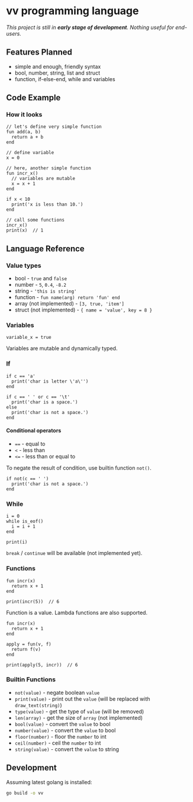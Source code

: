 # vv programming language

_This project is still in __early stage of development__. Nothing useful for end-users._

## Features Planned

 - simple and enough, friendly syntax
 - bool, number, string, list and struct
 - function, if-else-end, while and variables

## Code Example

### How it looks

```vv
// let's define very simple function
fun add(a, b)
  return a + b
end

// define variable
x = 0

// here, another simple function
fun incr_x()
  // variables are mutable
  x = x + 1
end

if x < 10
  print('x is less than 10.')
end

// call some functions
incr_x()
print(x)  // 1
```

<!--

### CSV Parser

Currently, there are some missing features e.g. list and the code below won't run.

```vv
fun is_space(c)
  return c == ' ' or
         c == '\t' or
         c == '\r' or
         c == '\n'
end

fun trim_start(text)
  pos = 0
  while pos < len(text) and is_space(text[pos]) do
    pos = pos + 1
  end
  return slice(text, pos, len(text))
end

fun split(text, sep)
  lines = []
  pos = 0
  start = 0
  while pos < len(text) do
    if slice(text, pos, pos+len(sep)) == sep do
      push(lines, slice(text, start, pos))
      pos = pos + len(sep)
      start = pos
    else
      pos = pos + 1
    end
  end
  return lines
end

fun parse_line(line)
  cols = []
  cells = split(line, ',')
  while 0 < len(cells) do
    push(cols, trim_start(shift(cells)))
  end
  return cols
end

fun parse_csv(text)
  rows = []
  lines = split(text, '\n')
  while 0 < len(lines) do
    push(rows, parse_line(shift(lines)))
  end
  return rows
end

fun print_csv(rows)
  while 0 < len(rows) do
    cols = shift(rows)
    print(join(cols, "\n"))
  end
end

text = read_file("test.csv")
values = parse_csv(text)
print_csv(values)
```

### Shooting

Graphic API and related works are future plans.
It's not currently available and the API may change.

```vv
// sprite module
fun new(name, x, y, w, h, face)
  return {
    name = name,
    x = x,
    y = y,
    w = w,
    h = h,
    face = face,
  }
end

fun move_by(sprite, dx, dy)
  sprite.x = sprite.x + dx
  sprite.y = sprite.y + dy
end

fun _between(min, v, max)
  return min <= v and v < max
end

fun collide_with(sprite, other)
  return (
    _between(other.x, sprite.x, other.x+other.w) or _between(other.x, sprite.x+sprite.w, other.x+other.w)
  ) and (
    _between(other.y, sprite.y, other.y+other.h) or _between(other.y, sprite.y+sprite.h, other.y+other.h)
  )
end

fun draw(sprite)
    set_pos(sprite.x, sprite.y)
    draw_image("{sprite.name}_{sprite.face}.png")
end
```

```
sprite = import("sprite")

player = sprite.new('player', 0, 0, 50, 100 'left')
bullets = []

fun fire()
  push(bullets, sprite.new('bullet', player.x, player.y, 20, 5 player.face))
end

fun update_bullet(i)
  bullet = bullets[i]
  if bullet.face == 'left' do
    sprite.move_by(bullet, -1, 0)
  else
    sprite.move_by(bullet, 1, 0)
  end
  
  if sprite.collide_with(bullet, player) do
    remove(bullets, i)
  end
end

holding = false

fun update()
  if get_key('left') do
    sprite.move_by(player, -1, 0)
    player.face = 'left'
  end
  if get_key('right') do
    sprite.move_by(player, 1, 0)
    player.face = 'right'
  end
  if not(holding) and get_key('space') or get_key('up') do
    holding = true
    fire()
  end
  if holding and not(get_key('space') or get_key('up')) do
    holding = false
  end
  
  i = 0
  while i < len(bullets) do
    update_bullet(i)
    i = i + 1
  end
end

fun draw()
  clear(255, 255, 255)
  
  sprite.draw(player)
  
  i = 0
  while i < len(bullets) do
    sprite.draw(bullets[i])
    i = i + 1
  end
end

while true do
  update()
  draw()
  wait(0.1)
end
```
-->

## Language Reference

### Value types

 - bool - `true` and `false`
 - number - `5`, `0.4`, `-8.2`
 - string - `'this is string'`
 - function - `fun name(arg) return 'fun' end`
 - array (not implemented) - `[3, true, 'item']`
 - struct (not implemented) - `{ name = 'value', key = 8 }`

### Variables

```vv
variable_x = true
```

Variables are mutable and dynamically typed.

### If

```vv
if c == 'a'
  print('char is letter \'a\'')
end
```

```vv
if c == ' ' or c == '\t'
  print('char is a space.')
else
  print('char is not a space.')
end
```

#### Conditional operators

 - `==` - equal to
 - `<` - less than
 - `<=` - less than or equal to

To negate the result of condition, use builtin function `not()`.

```vv
if not(c == ' ')
  print('char is not a space.')
end
```

### While

```vv
i = 0
while is_eof()
  i = i + 1
end

print(i)
```

`break` / `continue` will be available (not implemented yet).

### Functions

```vv
fun incr(x)
  return x + 1
end

print(incr(5))  // 6
```

Function is a value. Lambda functions are also supported.

```vv
fun incr(x)
  return x + 1
end

apply = fun(v, f)
  return f(v)
end

print(apply(5, incr))  // 6
```

### Builtin Functions

 - `not(value)` - negate boolean `value`
 - `print(value)` - print out the `value` (will be replaced with `draw_text(string)`)
 - `type(value)` - get the type of `value` (will be removed)
 - `len(array)` - get the size of `array` (not implemented)
 - `bool(value)` - convert the `value` to bool
 - `number(value)` - convert the `value` to bool
 - `floor(number)` - floor the `number` to int
 - `ceil(number)` - ceil the `number` to int
 - `string(value)` - convert the `value` to string

## Development

Assuming latest golang is installed:

```sh
go build -o vv
```

